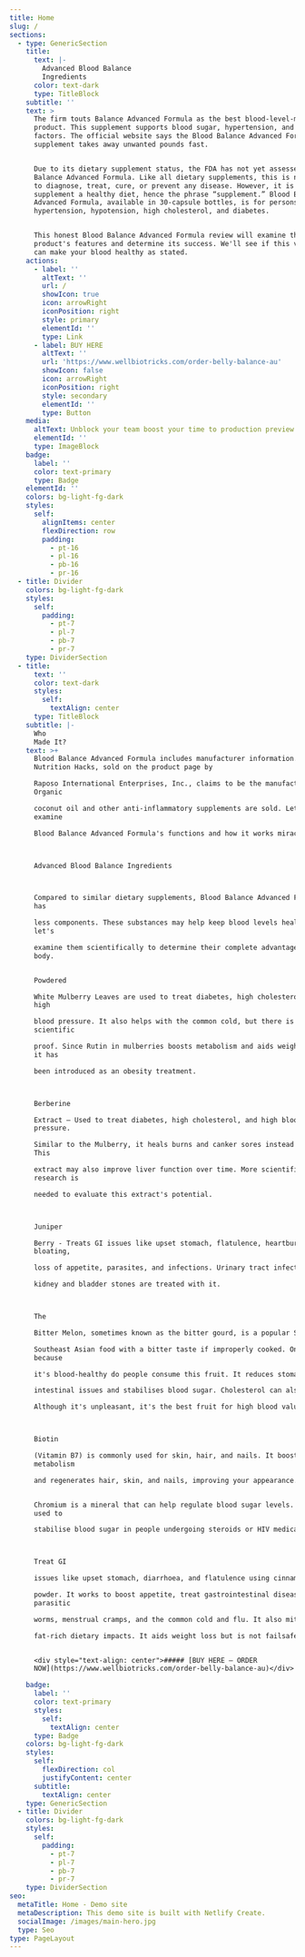 ```yaml
---
title: Home
slug: /
sections:
  - type: GenericSection
    title:
      text: |-
        Advanced Blood Balance
        Ingredients
      color: text-dark
      type: TitleBlock
    subtitle: ''
    text: >
      The firm touts Balance Advanced Formula as the best blood-level-management
      product. This supplement supports blood sugar, hypertension, and other
      factors. The official website says the Blood Balance Advanced Formula
      supplement takes away unwanted pounds fast.


      Due to its dietary supplement status, the FDA has not yet assessed Blood
      Balance Advanced Formula. Like all dietary supplements, this is not meant
      to diagnose, treat, cure, or prevent any disease. However, it is meant to
      supplement a healthy diet, hence the phrase “supplement.” Blood Balance
      Advanced Formula, available in 30-capsule bottles, is for persons with
      hypertension, hypotension, high cholesterol, and diabetes.


      This honest Blood Balance Advanced Formula review will examine the
      product's features and determine its success. We'll see if this vitamin
      can make your blood healthy as stated.
    actions:
      - label: ''
        altText: ''
        url: /
        showIcon: true
        icon: arrowRight
        iconPosition: right
        style: primary
        elementId: ''
        type: Link
      - label: BUY HERE
        altText: ''
        url: 'https://www.wellbiotricks.com/order-belly-balance-au'
        showIcon: false
        icon: arrowRight
        iconPosition: right
        style: secondary
        elementId: ''
        type: Button
    media:
      altText: Unblock your team boost your time to production preview
      elementId: ''
      type: ImageBlock
    badge:
      label: ''
      color: text-primary
      type: Badge
    elementId: ''
    colors: bg-light-fg-dark
    styles:
      self:
        alignItems: center
        flexDirection: row
        padding:
          - pt-16
          - pl-16
          - pb-16
          - pr-16
  - title: Divider
    colors: bg-light-fg-dark
    styles:
      self:
        padding:
          - pt-7
          - pl-7
          - pb-7
          - pr-7
    type: DividerSection
  - title:
      text: ''
      color: text-dark
      styles:
        self:
          textAlign: center
      type: TitleBlock
    subtitle: |-
      Who
      Made It?
    text: >+
      Blood Balance Advanced Formula includes manufacturer information.
      Nutrition Hacks, sold on the product page by

      Raposo International Enterprises, Inc., claims to be the manufacturer.
      Organic

      coconut oil and other anti-inflammatory supplements are sold. Let us
      examine

      Blood Balance Advanced Formula's functions and how it works miraculously. 



      Advanced Blood Balance Ingredients 



      Compared to similar dietary supplements, Blood Balance Advanced Formula
      has

      less components. These substances may help keep blood levels healthy, so
      let's

      examine them scientifically to determine their complete advantages to the
      body.


      Powdered

      White Mulberry Leaves are used to treat diabetes, high cholesterol, and
      high

      blood pressure. It also helps with the common cold, but there is no
      scientific

      proof. Since Rutin in mulberries boosts metabolism and aids weight loss,
      it has

      been introduced as an obesity treatment. 



      Berberine

      Extract — Used to treat diabetes, high cholesterol, and high blood
      pressure.

      Similar to the Mulberry, it heals burns and canker sores instead of colds.
      This

      extract may also improve liver function over time. More scientific
      research is

      needed to evaluate this extract's potential. 



      Juniper

      Berry - Treats GI issues like upset stomach, flatulence, heartburn,
      bloating,

      loss of appetite, parasites, and infections. Urinary tract infections and

      kidney and bladder stones are treated with it. 



      The

      Bitter Melon, sometimes known as the bitter gourd, is a popular South and

      Southeast Asian food with a bitter taste if improperly cooked. Only
      because

      it's blood-healthy do people consume this fruit. It reduces stomach and

      intestinal issues and stabilises blood sugar. Cholesterol can also drop.

      Although it's unpleasant, it's the best fruit for high blood value



      Biotin

      (Vitamin B7) is commonly used for skin, hair, and nails. It boosts
      metabolism

      and regenerates hair, skin, and nails, improving your appearance. 


      Chromium is a mineral that can help regulate blood sugar levels. Mostly
      used to

      stabilise blood sugar in people undergoing steroids or HIV medications. 



      Treat GI

      issues like upset stomach, diarrhoea, and flatulence using cinnamon bark

      powder. It works to boost appetite, treat gastrointestinal diseases,
      parasitic

      worms, menstrual cramps, and the common cold and flu. It also mitigates

      fat-rich dietary impacts. It aids weight loss but is not failsafe.


      <div style="text-align: center">##### [BUY HERE – ORDER
      NOW](https://www.wellbiotricks.com/order-belly-balance-au)</div>

    badge:
      label: ''
      color: text-primary
      styles:
        self:
          textAlign: center
      type: Badge
    colors: bg-light-fg-dark
    styles:
      self:
        flexDirection: col
        justifyContent: center
      subtitle:
        textAlign: center
    type: GenericSection
  - title: Divider
    colors: bg-light-fg-dark
    styles:
      self:
        padding:
          - pt-7
          - pl-7
          - pb-7
          - pr-7
    type: DividerSection
seo:
  metaTitle: Home - Demo site
  metaDescription: This demo site is built with Netlify Create.
  socialImage: /images/main-hero.jpg
  type: Seo
type: PageLayout
---
```


